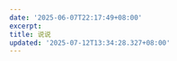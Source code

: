 ```yaml
---
date: '2025-06-07T22:17:49+08:00'
excerpt:       
title: 说说
updated: '2025-07-12T13:34:28.327+08:00'
---
```

<script
  type="text/javascript"
  src="//cdn.jsdelivr.net/gh/Uyoahz26/daodao@main/dist/qexo-dao.min.js"
  charset="utf-8"
></script>

<script>
  qexoDaodao
    ?.init({
      el: "#qexo",
      avatar: "https://file.catp.cc/avatar.png",
      name: "EdgeCat",
      limit: 10,
      fromColor: "#000000",
      useLoadingImg: false,
      baseURL: "https://panel.catp.cc",
      format: "yyyy年MM月dd日"
    })
    .then(function () {
      console.log("Loading successful")
    })
</script>

